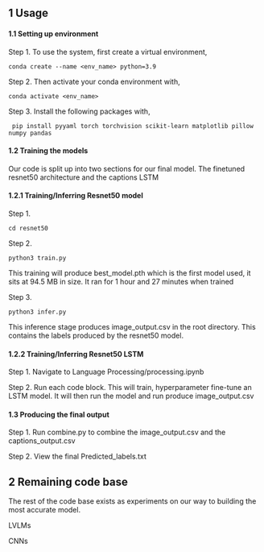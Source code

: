 

## 1 Usage

#### 1.1 Setting up environment

Step 1. To use the system, first create a virtual environment,

    conda create --name <env_name> python=3.9

Step 2. Then activate your conda environment with,

    conda activate <env_name>

Step 3. Install the following packages with,

     pip install pyyaml torch torchvision scikit-learn matplotlib pillow numpy pandas

#### 1.2 Training the models

Our code is split up into two sections for our final model. The finetuned resnet50 architecture and the captions LSTM 

#### 1.2.1 Training/Inferring Resnet50 model

Step 1. 
    
    cd resnet50

Step 2. 
    
    python3 train.py

This training will produce best_model.pth which is the first model used, it sits at 94.5 MB in size. It ran for 1 hour and 27 minutes when trained

Step 3.

    python3 infer.py

This inference stage produces image_output.csv in the root directory. This contains the labels produced by the resnet50 model.

#### 1.2.2 Training/Inferring Resnet50 LSTM

Step 1. Navigate to Language Processing/processing.ipynb 

Step 2. Run each code block. This will train, hyperparameter fine-tune an LSTM model. It will then run the model and run produce image_output.csv

#### 1.3 Producing the final output

Step 1. Run combine.py to combine the image_output.csv and the captions_output.csv 

Step 2. View the final Predicted_labels.txt

## 2 Remaining code base
The rest of the code base exists as experiments on our way to building the most accurate model.

LVLMs 

CNNs